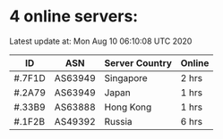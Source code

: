 # 4 online servers:

Latest update at: Mon Aug 10 06:10:08 UTC 2020

| ID | ASN | Server Country | Online |
| -- | --- | -------------- | ------ |
| #.7F1D | AS63949 | Singapore | 2 hrs |
| #.2A79 | AS63949 | Japan | 1 hrs |
| #.33B9 | AS63888 | Hong Kong | 1 hrs |
| #.1F2B | AS49392 | Russia | 6 hrs |

